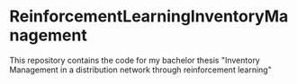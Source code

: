 # ReinforcementLearningInventoryManagement
This repository contains the code for my bachelor thesis "Inventory Management in a distribution network through reinforcement learning"
